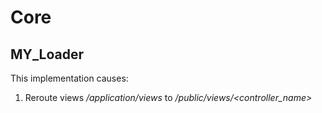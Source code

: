 # Core

## MY_Loader ##

This implementation causes:

1. Reroute views _/application/views_ to _/public/views/<controller_name>_

<br><br>
